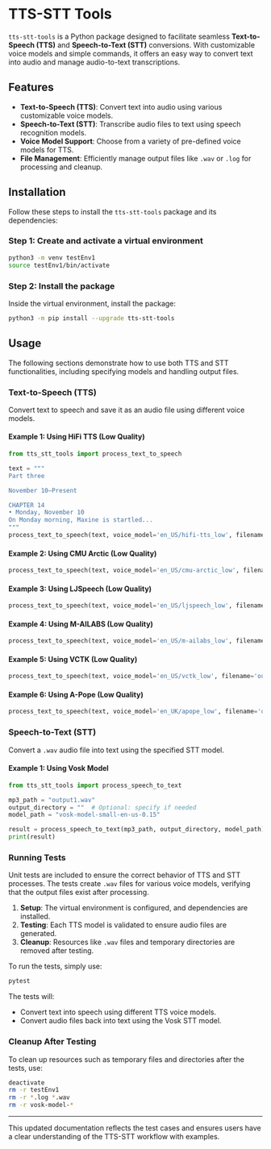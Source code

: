 # TTS-STT Tools

`tts-stt-tools` is a Python package designed to facilitate seamless **Text-to-Speech (TTS)** and **Speech-to-Text (STT)** conversions. With customizable voice models and simple commands, it offers an easy way to convert text into audio and manage audio-to-text transcriptions.

## Features

- **Text-to-Speech (TTS)**: Convert text into audio using various customizable voice models.
- **Speech-to-Text (STT)**: Transcribe audio files to text using speech recognition models.
- **Voice Model Support**: Choose from a variety of pre-defined voice models for TTS.
- **File Management**: Efficiently manage output files like `.wav` or `.log` for processing and cleanup.

## Installation

Follow these steps to install the `tts-stt-tools` package and its dependencies:

### Step 1: Create and activate a virtual environment

```bash
python3 -m venv testEnv1
source testEnv1/bin/activate
```

### Step 2: Install the package

Inside the virtual environment, install the package:

```bash
python3 -m pip install --upgrade tts-stt-tools
```

## Usage

The following sections demonstrate how to use both TTS and STT functionalities, including specifying models and handling output files.

### Text-to-Speech (TTS)

Convert text to speech and save it as an audio file using different voice models.

#### Example 1: Using HiFi TTS (Low Quality)

```python
from tts_stt_tools import process_text_to_speech

text = """
Part three

November 10–Present

CHAPTER 14
• Monday, November 10
On Monday morning, Maxine is startled...
"""
process_text_to_speech(text, voice_model='en_US/hifi-tts_low', filename='output1.wav')
```

#### Example 2: Using CMU Arctic (Low Quality)

```python
process_text_to_speech(text, voice_model='en_US/cmu-arctic_low', filename='output2.wav')
```

#### Example 3: Using LJSpeech (Low Quality)

```python
process_text_to_speech(text, voice_model='en_US/ljspeech_low', filename='output3.wav')
```

#### Example 4: Using M-AILABS (Low Quality)

```python
process_text_to_speech(text, voice_model='en_US/m-ailabs_low', filename='output4.wav')
```

#### Example 5: Using VCTK (Low Quality)

```python
process_text_to_speech(text, voice_model='en_US/vctk_low', filename='output5.wav')
```

#### Example 6: Using A-Pope (Low Quality)

```python
process_text_to_speech(text, voice_model='en_UK/apope_low', filename='output6.wav')
```

### Speech-to-Text (STT)

Convert a `.wav` audio file into text using the specified STT model.

#### Example 1: Using Vosk Model

```python
from tts_stt_tools import process_speech_to_text

mp3_path = "output1.wav"
output_directory = ""  # Optional: specify if needed
model_path = "vosk-model-small-en-us-0.15"

result = process_speech_to_text(mp3_path, output_directory, model_path)
print(result)
```

### Running Tests

Unit tests are included to ensure the correct behavior of TTS and STT processes. The tests create `.wav` files for various voice models, verifying that the output files exist after processing.

1. **Setup**: The virtual environment is configured, and dependencies are installed.
2. **Testing**: Each TTS model is validated to ensure audio files are generated.
3. **Cleanup**: Resources like `.wav` files and temporary directories are removed after testing.

To run the tests, simply use:

```bash
pytest
```

The tests will:
- Convert text into speech using different TTS voice models.
- Convert audio files back into text using the Vosk STT model.

### Cleanup After Testing

To clean up resources such as temporary files and directories after the tests, use:

```bash
deactivate
rm -r testEnv1
rm -r *.log *.wav
rm -r vosk-model-*
```

---

This updated documentation reflects the test cases and ensures users have a clear understanding of the TTS-STT workflow with examples.
